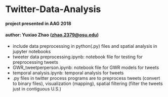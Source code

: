 # Twitter-Data-Analysis
#### project presented in AAG 2018
#### author: Yuxiao Zhao (zhao.2379@osu.edu)
- include data preprocessing in python(.py) files and spatial analysis in jupyter notebooks
- tweeter data preprocessing.ipynb: notebook file for testing for preprocessing tweets
- GWR_tweetperperson.ipynb: notebook file for GWR models for tweets
- temporal analysis.ipynb: temporal analysis for tweets
- .py files in twitter process programs are to preprocess tweets (convert to binary files), visualization (mapping), spatial filtering (filter the tweets just in contiguous U.S.)
